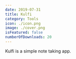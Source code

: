 ```yaml
---
date: 2019-07-31
title: Kulfi
category: Tools
icon: ./icon.png
image: ./cover.png
isFeatured: false
numberOfDownloads: 20
---
```


Kulfi is a simple note taking app.